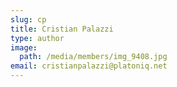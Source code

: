 ```yaml
---
slug: cp
title: Cristian Palazzi
type: author
image:
  path: /media/members/img_9408.jpg
email: cristianpalazzi@platoniq.net
---
```

